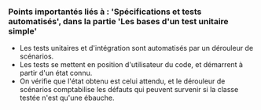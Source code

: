 ### Points importantés liés à : 'Spécifications et tests automatisés', dans la partie 'Les bases d'un test unitaire simple'

- Les tests unitaires et d'intégration sont automatisés par un dérouleur de scénarios. 
- Les tests se mettent en position d'utilisateur du code, et démarrent à partir d'un état connu. 
- On vérifie que l'état obtenu est celui attendu, et le dérouleur de scénarios comptabilise les défauts qui peuvent survenir si la classe testée n'est qu'une ébauche.
